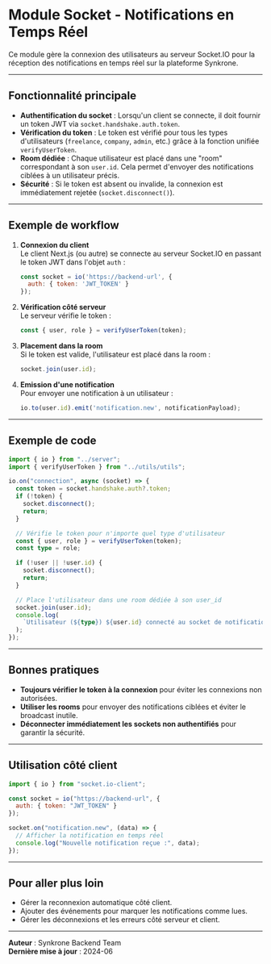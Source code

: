 # Module Socket - Notifications en Temps Réel

Ce module gère la connexion des utilisateurs au serveur Socket.IO pour la réception des notifications en temps réel sur la plateforme Synkrone.

---

## Fonctionnalité principale

- **Authentification du socket** : Lorsqu'un client se connecte, il doit fournir un token JWT via `socket.handshake.auth.token`.
- **Vérification du token** : Le token est vérifié pour tous les types d'utilisateurs (`freelance`, `company`, `admin`, etc.) grâce à la fonction unifiée `verifyUserToken`.
- **Room dédiée** : Chaque utilisateur est placé dans une "room" correspondant à son `user.id`. Cela permet d'envoyer des notifications ciblées à un utilisateur précis.
- **Sécurité** : Si le token est absent ou invalide, la connexion est immédiatement rejetée (`socket.disconnect()`).

---

## Exemple de workflow

1. **Connexion du client**  
   Le client Next.js (ou autre) se connecte au serveur Socket.IO en passant le token JWT dans l'objet `auth` :
   ```js
   const socket = io('https://backend-url', {
     auth: { token: 'JWT_TOKEN' }
   });
   ```

2. **Vérification côté serveur**  
   Le serveur vérifie le token :
   ```js
   const { user, role } = verifyUserToken(token);
   ```

3. **Placement dans la room**  
   Si le token est valide, l'utilisateur est placé dans la room :
   ```js
   socket.join(user.id);
   ```

4. **Emission d'une notification**  
   Pour envoyer une notification à un utilisateur :
   ```js
   io.to(user.id).emit('notification.new', notificationPayload);
   ```

---

## Exemple de code

```ts
import { io } from "../server";
import { verifyUserToken } from "../utils/utils";

io.on("connection", async (socket) => {
  const token = socket.handshake.auth?.token;
  if (!token) {
    socket.disconnect();
    return;
  }

  // Vérifie le token pour n'importe quel type d'utilisateur
  const { user, role } = verifyUserToken(token);
  const type = role;

  if (!user || !user.id) {
    socket.disconnect();
    return;
  }

  // Place l'utilisateur dans une room dédiée à son user_id
  socket.join(user.id);
  console.log(
    `Utilisateur (${type}) ${user.id} connecté au socket de notifications`,
  );
});
```

---

## Bonnes pratiques

- **Toujours vérifier le token à la connexion** pour éviter les connexions non autorisées.
- **Utiliser les rooms** pour envoyer des notifications ciblées et éviter le broadcast inutile.
- **Déconnecter immédiatement les sockets non authentifiés** pour garantir la sécurité.

---

## Utilisation côté client

```js
import { io } from "socket.io-client";

const socket = io("https://backend-url", {
  auth: { token: "JWT_TOKEN" }
});

socket.on("notification.new", (data) => {
  // Afficher la notification en temps réel
  console.log("Nouvelle notification reçue :", data);
});
```

---

## Pour aller plus loin

- Gérer la reconnexion automatique côté client.
- Ajouter des événements pour marquer les notifications comme lues.
- Gérer les déconnexions et les erreurs côté serveur et client.

---

**Auteur** : Synkrone Backend Team  
**Dernière mise à jour** : 2024-06
